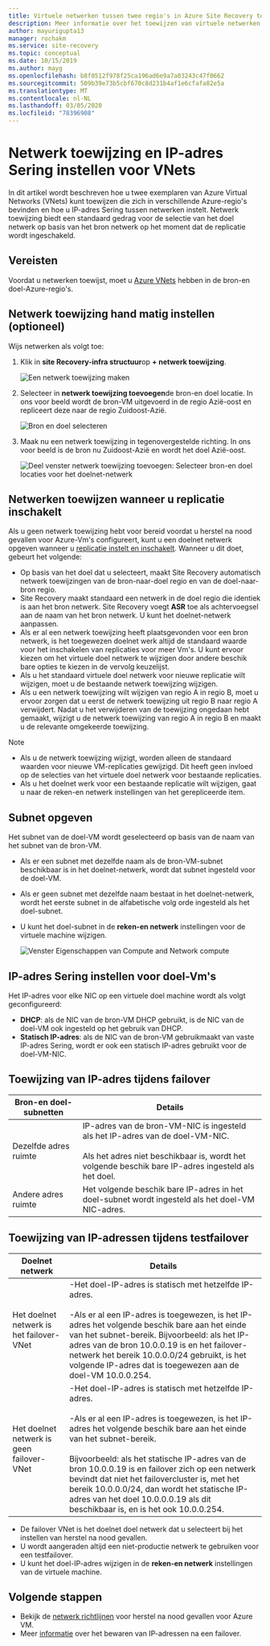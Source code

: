 ```yaml
---
title: Virtuele netwerken tussen twee regio's in Azure Site Recovery toewijzen
description: Meer informatie over het toewijzen van virtuele netwerken tussen twee Azure-regio's voor herstel na nood gevallen voor Azure VM met Azure Site Recovery.
author: mayurigupta13
manager: rochakm
ms.service: site-recovery
ms.topic: conceptual
ms.date: 10/15/2019
ms.author: mayg
ms.openlocfilehash: b8f0512f978f25ca196ad6e9a7a03243c47f0662
ms.sourcegitcommit: 509b39e73b5cbf670c8d231b4af1e6cfafa82e5a
ms.translationtype: MT
ms.contentlocale: nl-NL
ms.lasthandoff: 03/05/2020
ms.locfileid: "78396908"
---
```

# <a name="set-up-network-mapping-and-ip-addressing-for-vnets"></a>Netwerk toewijzing en IP-adres Sering instellen voor VNets

In dit artikel wordt beschreven hoe u twee exemplaren van Azure Virtual Networks (VNets) kunt toewijzen die zich in verschillende Azure-regio's bevinden en hoe u IP-adres Sering tussen netwerken instelt. Netwerk toewijzing biedt een standaard gedrag voor de selectie van het doel netwerk op basis van het bron netwerk op het moment dat de replicatie wordt ingeschakeld.

## <a name="prerequisites"></a>Vereisten

Voordat u netwerken toewijst, moet u [Azure VNets](../virtual-network/virtual-networks-overview.md) hebben in de bron-en doel-Azure-regio's. 

## <a name="set-up-network-mapping-manually-optional"></a>Netwerk toewijzing hand matig instellen (optioneel)

Wijs netwerken als volgt toe:

1. Klik in **site Recovery-infra structuur**op **+ netwerk toewijzing**.

    ![ Een netwerk toewijzing maken](./media/site-recovery-network-mapping-azure-to-azure/network-mapping1.png)

3. Selecteer in **netwerk toewijzing toevoegen**de bron-en doel locatie. In ons voor beeld wordt de bron-VM uitgevoerd in de regio Azië-oost en repliceert deze naar de regio Zuidoost-Azië.

    ![Bron en doel selecteren](./media/site-recovery-network-mapping-azure-to-azure/network-mapping2.png)
3. Maak nu een netwerk toewijzing in tegenovergestelde richting. In ons voor beeld is de bron nu Zuidoost-Azië en wordt het doel Azië-oost.

    ![Deel venster netwerk toewijzing toevoegen: Selecteer bron-en doel locaties voor het doelnet-netwerk](./media/site-recovery-network-mapping-azure-to-azure/network-mapping3.png)


## <a name="map-networks-when-you-enable-replication"></a>Netwerken toewijzen wanneer u replicatie inschakelt

Als u geen netwerk toewijzing hebt voor bereid voordat u herstel na nood gevallen voor Azure-Vm's configureert, kunt u een doelnet netwerk opgeven wanneer u [replicatie instelt en inschakelt](azure-to-azure-how-to-enable-replication.md). Wanneer u dit doet, gebeurt het volgende:

- Op basis van het doel dat u selecteert, maakt Site Recovery automatisch netwerk toewijzingen van de bron-naar-doel regio en van de doel-naar-bron regio.
- Site Recovery maakt standaard een netwerk in de doel regio die identiek is aan het bron netwerk. Site Recovery voegt **ASR** toe als achtervoegsel aan de naam van het bron netwerk. U kunt het doelnet-netwerk aanpassen.
- Als er al een netwerk toewijzing heeft plaatsgevonden voor een bron netwerk, is het toegewezen doelnet werk altijd de standaard waarde voor het inschakelen van replicaties voor meer Vm's. U kunt ervoor kiezen om het virtuele doel netwerk te wijzigen door andere beschik bare opties te kiezen in de vervolg keuzelijst. 
- Als u het standaard virtuele doel netwerk voor nieuwe replicatie wilt wijzigen, moet u de bestaande netwerk toewijzing wijzigen.
- Als u een netwerk toewijzing wilt wijzigen van regio A in regio B, moet u ervoor zorgen dat u eerst de netwerk toewijzing uit regio B naar regio A verwijdert. Nadat u het verwijderen van de toewijzing ongedaan hebt gemaakt, wijzigt u de netwerk toewijzing van regio A in regio B en maakt u de relevante omgekeerde toewijzing.

>[!NOTE]
>* Als u de netwerk toewijzing wijzigt, worden alleen de standaard waarden voor nieuwe VM-replicaties gewijzigd. Dit heeft geen invloed op de selecties van het virtuele doel netwerk voor bestaande replicaties. 
>* Als u het doelnet werk voor een bestaande replicatie wilt wijzigen, gaat u naar de reken-en netwerk instellingen van het gerepliceerde item.

## <a name="specify-a-subnet"></a>Subnet opgeven

Het subnet van de doel-VM wordt geselecteerd op basis van de naam van het subnet van de bron-VM.

- Als er een subnet met dezelfde naam als de bron-VM-subnet beschikbaar is in het doelnet-netwerk, wordt dat subnet ingesteld voor de doel-VM.
- Als er geen subnet met dezelfde naam bestaat in het doelnet-netwerk, wordt het eerste subnet in de alfabetische volg orde ingesteld als het doel-subnet.
- U kunt het doel-subnet in de **reken-en netwerk** instellingen voor de virtuele machine wijzigen.

    ![Venster Eigenschappen van Compute and Network compute](./media/site-recovery-network-mapping-azure-to-azure/modify-subnet.png)


## <a name="set-up-ip-addressing-for-target-vms"></a>IP-adres Sering instellen voor doel-Vm's

Het IP-adres voor elke NIC op een virtuele doel machine wordt als volgt geconfigureerd:

- **DHCP**: als de NIC van de bron-VM DHCP gebruikt, is de NIC van de doel-VM ook ingesteld op het gebruik van DHCP.
- **Statisch IP-adres**: als de NIC van de bron-VM gebruikmaakt van vaste IP-adres Sering, wordt er ook een statisch IP-adres gebruikt voor de doel-VM-NIC.


## <a name="ip-address-assignment-during-failover"></a>Toewijzing van IP-adres tijdens failover

**Bron-en doel-subnetten** | **Details**
--- | ---
Dezelfde adres ruimte | IP-adres van de bron-VM-NIC is ingesteld als het IP-adres van de doel-VM-NIC.<br/><br/> Als het adres niet beschikbaar is, wordt het volgende beschik bare IP-adres ingesteld als het doel.
Andere adres ruimte | Het volgende beschik bare IP-adres in het doel-subnet wordt ingesteld als het doel-VM NIC-adres.



## <a name="ip-address-assignment-during-test-failover"></a>Toewijzing van IP-adressen tijdens testfailover

**Doelnet netwerk** | **Details**
--- | ---
Het doelnet netwerk is het failover-VNet | -Het doel-IP-adres is statisch met hetzelfde IP-adres. <br/><br/>  -Als er al een IP-adres is toegewezen, is het IP-adres het volgende beschik bare aan het einde van het subnet-bereik. Bijvoorbeeld: als het IP-adres van de bron 10.0.0.19 is en het failover-netwerk het bereik 10.0.0.0/24 gebruikt, is het volgende IP-adres dat is toegewezen aan de doel-VM 10.0.0.254.
Het doelnet netwerk is geen failover-VNet | -Het doel-IP-adres is statisch met hetzelfde IP-adres.<br/><br/>  -Als er al een IP-adres is toegewezen, is het IP-adres het volgende beschik bare aan het einde van het subnet-bereik.<br/><br/> Bijvoorbeeld: als het statische IP-adres van de bron 10.0.0.19 is en failover zich op een netwerk bevindt dat niet het failovercluster is, met het bereik 10.0.0.0/24, dan wordt het statische IP-adres van het doel 10.0.0.0.19 als dit beschikbaar is, en is het ook 10.0.0.254.

- De failover VNet is het doelnet doel netwerk dat u selecteert bij het instellen van herstel na nood gevallen.
- U wordt aangeraden altijd een niet-productie netwerk te gebruiken voor een testfailover.
- U kunt het doel-IP-adres wijzigen in de **reken-en netwerk** instellingen van de virtuele machine.


## <a name="next-steps"></a>Volgende stappen

- Bekijk de [netwerk richtlijnen](site-recovery-azure-to-azure-networking-guidance.md) voor herstel na nood gevallen voor Azure VM.
- Meer [informatie](site-recovery-retain-ip-azure-vm-failover.md) over het bewaren van IP-adressen na een failover.
